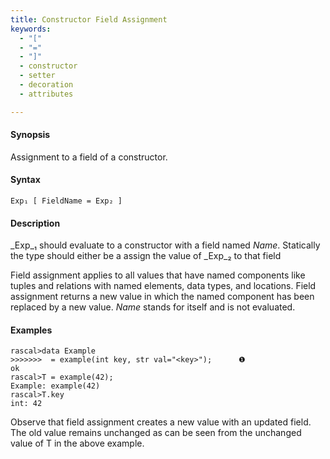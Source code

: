 ```yaml
---
title: Constructor Field Assignment
keywords:
  - "["
  - "="
  - "]"
  - constructor
  - setter
  - decoration
  - attributes

---
```


#### Synopsis

Assignment to a field of a constructor.

#### Syntax

```rascal
Exp₁ [ FieldName = Exp₂ ]
```

#### Description

_Exp_₁ should evaluate to a constructor with a field named _Name_. Statically the type should either be a assign the value of _Exp_₂ to that field

Field assignment applies to all values that have named components like tuples and relations with named elements, data types, and locations. 
Field assignment returns a new value in which the named component has been replaced by a new value.
_Name_ stands for itself and is not evaluated.

#### Examples


```rascal-shell 
rascal>data Example
>>>>>>>  = example(int key, str val="<key>");      ❶  
ok
rascal>T = example(42);
Example: example(42)
rascal>T.key
int: 42
```

Observe that field assignment creates a new value with an updated field. The old value remains unchanged as can be seen from the unchanged value of T in the above example.


